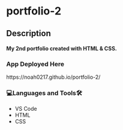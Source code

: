 # portfolio-2

<h2>Description<br><h4>My 2nd portfolio created with HTML & CSS.
<h3 align="left">App Deployed Here</h3>
 https://noah0217.github.io/portfolio-2/
  
<h3 align="left">💻Languages and Tools🛠️</h3>

- VS Code
- HTML
- CSS
